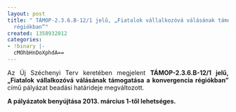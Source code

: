 ```yaml
---
layout: post
title: " TÁMOP-2.3.6.B-12/1 jelű, „Fiatalok vállalkozóvá válásának támogatása a konvergencia
  régiókban”"
created: 1358932012
categories:
- !binary |-
  cMOhbHnDoXphdA==
---
```

<p style="text-align: justify;">Az Új Széchenyi Terv keretében megjelent <strong>TÁMOP-2.3.6.B-12/1 jelű, „Fiatalok vállalkozóvá válásának támogatása a konvergencia régiókban”</strong> című pályázat beadási határideje megváltozott.&nbsp;</p><p style="text-align: justify;"><strong>A pályázatok benyújtása 2013. március 1-től lehetséges.</strong></p>

